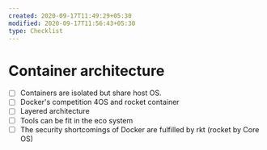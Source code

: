 ```yaml
---
created: 2020-09-17T11:49:29+05:30
modified: 2020-09-17T11:56:43+05:30
type: Checklist
---
```


# Container architecture

- [ ] Containers are isolated but share host OS.
- [ ] Docker's competition 4OS and rocket container
- [ ] Layered architecture
- [ ] Tools can be fit in the eco system
- [ ] The security shortcomings of Docker are fulfilled by rkt (rocket by Core OS)